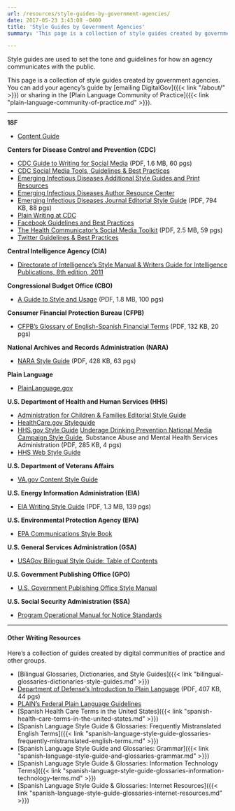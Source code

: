 ```yaml
---
url: /resources/style-guides-by-government-agencies/
date: 2017-05-23 3:43:08 -0400
title: 'Style Guides by Government Agencies'
summary: 'This page is a collection of style guides created by government agencies.'

---
```


Style guides are used to set the tone and guidelines for how an agency communicates with the public.

This page is a collection of style guides created by government agencies.  You can add your agency&#8217;s guide by [emailing DigitalGov]({{< link "/about/" >}}) or sharing in the [Plain Language Community of Practice]({{< link "plain-language-community-of-practice.md" >}}).

---

**18F**

- [Content Guide](https://content-guide.18f.gov/)

**Centers for Disease Control and Prevention (CDC)**

- [CDC Guide to Writing for Social Media](https://www.cdc.gov/socialmedia/tools/guidelines/guideforwriting.html) (PDF, 1.6 MB, 60 pgs)
- [CDC Social Media Tools, Guidelines & Best Practices](https://www.cdc.gov/socialmedia/tools/guidelines/)
- [Emerging Infectious Diseases Additional Style Guides and Print Resources](https://wwwnc.cdc.gov/eid/page/additional-style-guides-and-print-resources)
- [Emerging Infectious Diseases Author Resource Center](https://wwwnc.cdc.gov/eid/page/author-resource-center)
- [Emerging Infectious Diseases Journal Editorial Style Guide](https://wwwnc.cdc.gov/eid/pdfs/StyleGuide.pdf) (PDF, 794 KB, 88 pgs)
- [Plain Writing at CDC](https://www.cdc.gov/other/plainwriting.html)
- [Facebook Guidelines and Best Practices](https://www.cdc.gov/socialmedia/tools/guidelines/facebook-guidelines.html)
- [The Health Communicator’s Social Media Toolkit](https://www.cdc.gov/socialmedia/tools/guidelines/socialmediatoolkit.html) (PDF, 2.5 MB, 59 pgs)
- [Twitter Guidelines & Best Practices](https://www.cdc.gov/socialmedia/tools/guidelines/twitter.html)

**Central Intelligence Agency (CIA)**

- [Directorate of Intelligence’s Style Manual & Writers Guide for Intelligence Publications, 8th edition, 2011](https://www.scribd.com/doc/233259974/Directorate-of-Intelligence-Style-Manual-Writers-Guide-for-Intelligence-Publications-Eighth-Edition-2011)

**Congressional Budget Office (CBO)**

- [A Guide to Style and Usage](http://www.cbo.gov/sites/default/files/cbofiles/attachments/44975-StyleGuide.pdf) (PDF, 1.8 MB, 100 pgs)

**Consumer Financial Protection Bureau (CFPB)**

- [CFPB&#8217;s Glossary of English-Spanish Financial Terms](https://s3.amazonaws.com/files.consumerfinance.gov/f/201510_cfpb_spanish-style-guide-glossary.pdf) (PDF, 132 KB, 20 pgs)

**National Archives and Records Administration (NARA)**

- [NARA Style Guide](https://www.archives.gov/files/open/plain-writing/style-guide.pdf) (PDF, 428 KB, 63 pgs)

**Plain Language**

- [PlainLanguage.gov](https://plainlanguage.gov/)

**U.S. Department of Health and Human Services (HHS)**

- [Administration for Children & Families Editorial Style Guide](https://www.acf.hhs.gov/digital-toolbox/content/editorial-style-guide)
- [HealthCare.gov Styleguide](https://styleguide.healthcare.gov/)
- [HHS.gov Style Guide](https://www.hhs.gov/web/policies-and-standards/style-guide/) [Underage Drinking Prevention National Media Campaign Style Guide](https://www.samhsa.gov/sites/default/files/uad_campaign_style_guide.pdf), Substance Abuse and Mental Health Services Administration (PDF, 285 KB, 4 pgs)
- [HHS Web Style Guide](https://www.hhs.gov/web/policies-and-standards/web-style-guide/)

**U.S. Department of Veterans Affairs**

- [VA.gov Content Style Guide](https://design.va.gov/content-style-guide/)

**U.S. Energy Information Administration (EIA)**

- [EIA Writing Style Guide](https://www.eia.gov/about/eiawritingstyleguide.pdf) (PDF, 1.3 MB, 139 pgs)

**U.S. Environmental Protection Agency (EPA)**

- [EPA Communications Style Book](https://www.epa.gov/stylebook)

**U.S. General Services Administration (GSA)**

- [USAGov Bilingual Style Guide: Table of Contents](https://www.usa.gov/style-guide/table-of-contents)

**U.S. Government Publishing Office (GPO)**

- [U.S. Government Publishing Office Style Manual](https://www.gpo.gov/fdsys/search/pagedetails.action?collectionCode=GPO&granuleId=&packageId=GPO-STYLEMANUAL-2016)

**U.S. Social Security Administration (SSA)**

- [Program Operational Manual for Notice Standards](https://secure.ssa.gov/apps10/poms.nsf/lnx/0900610000)

* * *

#### Other Writing Resources

Here&#8217;s a collection of guides created by digital communities of practice and other groups.

- [Bilingual Glossaries, Dictionaries, and Style Guides]({{< link "bilingual-glossaries-dictionaries-style-guides.md" >}})
- [Department of Defense&#8217;s Introduction to Plain Language](http://www.dtic.mil/whs/directives/plainlanguage/PlainLanguageCourse.pdf) (PDF, 407 KB, 44 pgs)
- [PLAIN&#8217;s Federal Plain Language Guidelines](http://www.plainlanguage.gov/howto/guidelines/FederalPLGuidelines/index.cfm?CFID=838730&CFTOKEN=f64d36ad05e03d58-ED6E6827-0361-55F8-E6207170C554B1DF&jsessionid=A3A593B93EAEE361431FC8D8B4799DF0.chh)
- [Spanish Health Care Terms in the United States]({{< link "spanish-health-care-terms-in-the-united-states.md" >}})
- [Spanish Language Style Guide & Glossaries: Frequently Mistranslated English Terms]({{< link "spanish-language-style-guide-glossaries-frequently-mistranslated-english-terms.md" >}})
- [Spanish Language Style Guide and Glossaries: Grammar]({{< link "spanish-language-style-guide-and-glossaries-grammar.md" >}})
- [Spanish Language Style Guide & Glossaries: Information Technology Terms]({{< link "spanish-language-style-guide-glossaries-information-technology-terms.md" >}})
- [Spanish Language Style Guide & Glossaries: Internet Resources]({{< link "spanish-language-style-guide-glossaries-internet-resources.md" >}})
